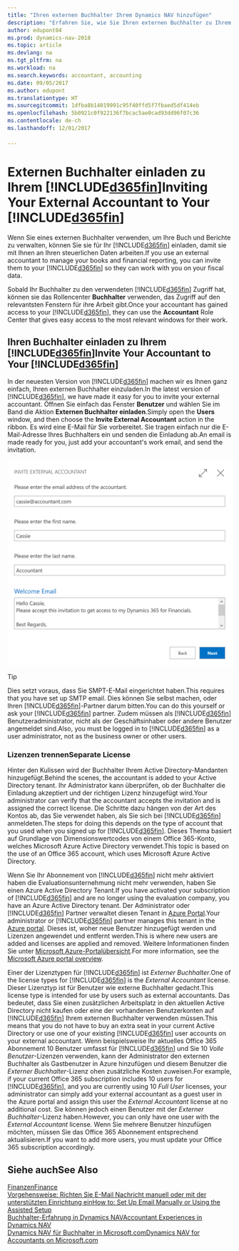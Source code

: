```yaml
---
title: "Ihren externen Buchhalter Ihrem Dynamics NAV hinzufügen"
description: "Erfahren Sie, wie Sie Ihren externen Buchhalter zu Ihrem Dynamics NAV einladen können."
author: edupont04
ms.prod: dynamics-nav-2018
ms.topic: article
ms.devlang: na
ms.tgt_pltfrm: na
ms.workload: na
ms.search.keywords: accountant, accounting
ms.date: 09/05/2017
ms.author: edupont
ms.translationtype: HT
ms.sourcegitcommit: 1dfba8b14019991c95f40ffd5f7fbaed5df414eb
ms.openlocfilehash: 5b0921c0f922136f7bcac5ae0cad93dd96f07c36
ms.contentlocale: de-ch
ms.lasthandoff: 12/01/2017

---
```

# <a name="inviting-your-external-accountant-to-your-included365finincludesd365finmdmd"></a><span data-ttu-id="13786-103">Externen Buchhalter einladen zu Ihrem [!INCLUDE[d365fin](includes/d365fin_md.md)]</span><span class="sxs-lookup"><span data-stu-id="13786-103">Inviting Your External Accountant to Your [!INCLUDE[d365fin](includes/d365fin_md.md)]</span></span>
<span data-ttu-id="13786-104">Wenn Sie eines externen Buchhalter verwenden, um Ihre Buch und Berichte zu verwalten, können Sie sie für Ihr [!INCLUDE[d365fin](includes/d365fin_md.md)] einladen, damit sie mit Ihnen an Ihren steuerlichen Daten arbeiten.</span><span class="sxs-lookup"><span data-stu-id="13786-104">If you use an external accountant to manage your books and financial reporting, you can invite them to your [!INCLUDE[d365fin](includes/d365fin_md.md)] so they can work with you on your fiscal data.</span></span>

<span data-ttu-id="13786-105">Sobald Ihr Buchhalter zu den verwendeten [!INCLUDE[d365fin](includes/d365fin_md.md)] Zugriff hat, können sie das Rollencenter **Buchhalter** verwenden, das Zugriff auf den relevantsten Fenstern für ihre Arbeit gibt.</span><span class="sxs-lookup"><span data-stu-id="13786-105">Once your accountant has gained access to your [!INCLUDE[d365fin](includes/d365fin_md.md)], they can use the **Accountant** Role Center that gives easy access to the most relevant windows for their work.</span></span>  

## <a name="invite-your-accountant-to-your-included365finincludesd365finmdmd"></a><span data-ttu-id="13786-106">Ihren Buchhalter einladen zu Ihrem [!INCLUDE[d365fin](includes/d365fin_md.md)]</span><span class="sxs-lookup"><span data-stu-id="13786-106">Invite Your Accountant to Your [!INCLUDE[d365fin](includes/d365fin_md.md)]</span></span>
<span data-ttu-id="13786-107">In der neuesten Version von [!INCLUDE[d365fin](includes/d365fin_md.md)] machen wir es Ihnen ganz einfach, Ihren externen Buchhalter einzuladen.</span><span class="sxs-lookup"><span data-stu-id="13786-107">In the latest version of [!INCLUDE[d365fin](includes/d365fin_md.md)], we have made it easy for you to invite your external accountant.</span></span> <span data-ttu-id="13786-108">Öffnen Sie einfach das Fenster **Benutzer** und wählen Sie im Band die Aktion **Externen Buchhalter einladen**.</span><span class="sxs-lookup"><span data-stu-id="13786-108">Simply open the **Users** window, and then choose the **Invite External Accountant** action in the ribbon.</span></span> <span data-ttu-id="13786-109">Es wird eine E-Mail für Sie vorbereitet. Sie tragen einfach nur die E-Mail-Adresse Ihres Buchhalters ein und senden die Einladung ab.</span><span class="sxs-lookup"><span data-stu-id="13786-109">An email is made ready for you, just add your accountant's work email, and send the invitation.</span></span>  

![Ihren Buchhalter einladen](./media/finance-invite-accountant/invite-accountant.png)

> [!TIP]  
>  <span data-ttu-id="13786-111">Dies setzt voraus, dass Sie SMPT-E-Mail eingerichtet haben.</span><span class="sxs-lookup"><span data-stu-id="13786-111">This requires that you have set up SMTP email.</span></span> <span data-ttu-id="13786-112">Dies können Sie selbst machen, oder Ihren [!INCLUDE[d365fin](includes/d365fin_md.md)]-Partner darum bitten.</span><span class="sxs-lookup"><span data-stu-id="13786-112">You can do this yourself or ask your [!INCLUDE[d365fin](includes/d365fin_md.md)] partner.</span></span> <span data-ttu-id="13786-113">Zudem müssen als [!INCLUDE[d365fin](includes/d365fin_md.md)] Benutzeradministrator, nicht als der Geschäftsinhaber oder andere Benutzer angemeldet sind.</span><span class="sxs-lookup"><span data-stu-id="13786-113">Also, you must be logged in to [!INCLUDE[d365fin](includes/d365fin_md.md)] as a user administrator, not as the business owner or other users.</span></span>  

### <a name="separate-license"></a><span data-ttu-id="13786-114">Lizenzen trennen</span><span class="sxs-lookup"><span data-stu-id="13786-114">Separate License</span></span>
<span data-ttu-id="13786-115">Hinter den Kulissen wird der Buchhalter Ihrem Active Directory-Mandanten hinzugefügt.</span><span class="sxs-lookup"><span data-stu-id="13786-115">Behind the scenes, the accountant is added to your Active Directory tenant.</span></span> <span data-ttu-id="13786-116">Ihr Administrator kann überprüfen, ob der Buchhalter die Einladung akzeptiert und der richtigen Lizenz hinzugefügt wird.</span><span class="sxs-lookup"><span data-stu-id="13786-116">Your administrator can verify that the accountant accepts the invitation and is assigned the correct license.</span></span> <span data-ttu-id="13786-117">Die Schritte dazu hängen von der Art des Kontos ab, das Sie verwendet haben, als Sie sich bei [!INCLUDE[d365fin](includes/d365fin_md.md)] anmeldeten.</span><span class="sxs-lookup"><span data-stu-id="13786-117">The steps for doing this depends on the type of account that you used when you signed up for [!INCLUDE[d365fin](includes/d365fin_md.md)].</span></span> <span data-ttu-id="13786-118">Dieses Thema basiert auf Grundlage von Dimensionswertcodes von einem Office 365-Konto, welches Microsoft Azure Active Directory verwendet.</span><span class="sxs-lookup"><span data-stu-id="13786-118">This topic is based on the use of an Office 365 account, which uses Microsoft Azure Active Directory.</span></span>  

<span data-ttu-id="13786-119">Wenn Sie Ihr Abonnement von [!INCLUDE[d365fin](includes/d365fin_md.md)] nicht mehr aktiviert haben die Evaluationsunternehmung nicht mehr verwenden, haben Sie einen Azure Active Directory Tenant.</span><span class="sxs-lookup"><span data-stu-id="13786-119">If you have activated your subscription of [!INCLUDE[d365fin](includes/d365fin_md.md)] and are no longer using the evaluation company, you have an Azure Active Directory tenant.</span></span> <span data-ttu-id="13786-120">Der Administrator oder [!INCLUDE[d365fin](includes/d365fin_md.md)] Partner verwaltet diesen Tenant in [Azure Portal](https://portal.azure.com).</span><span class="sxs-lookup"><span data-stu-id="13786-120">Your administrator or [!INCLUDE[d365fin](includes/d365fin_md.md)] partner manages this tenant in the [Azure portal](https://portal.azure.com).</span></span> <span data-ttu-id="13786-121">Dieses ist, woher neue Benutzer hinzugefügt werden und Lizenzen angewendet und entfernt werden.</span><span class="sxs-lookup"><span data-stu-id="13786-121">This is where new users are added and licenses are applied and removed.</span></span> <span data-ttu-id="13786-122">Weitere Informationen finden Sie unter [Microsoft Azure-Portalübersicht](https://docs.microsoft.com/en-us/azure/azure-portal-overview).</span><span class="sxs-lookup"><span data-stu-id="13786-122">For more information, see the [Microsoft Azure portal overview](https://docs.microsoft.com/en-us/azure/azure-portal-overview).</span></span>  

<span data-ttu-id="13786-123">Einer der Lizenztypen für [!INCLUDE[d365fin](includes/d365fin_md.md)] ist *Externer Buchhalter*.</span><span class="sxs-lookup"><span data-stu-id="13786-123">One of the license types for [!INCLUDE[d365fin](includes/d365fin_md.md)] is the *External Accountant* license.</span></span> <span data-ttu-id="13786-124">Dieser Lizenztyp ist für Benutzer wie externe Buchhalter gedacht.</span><span class="sxs-lookup"><span data-stu-id="13786-124">This license type is intended for use by users such as external accountants.</span></span> <span data-ttu-id="13786-125">Das bedeutet, dass Sie einen zusätzlichen Arbeitsplatz in den aktuellen Active Directory nicht kaufen oder eine der vorhandenen Benutzerkonten auf [!INCLUDE[d365fin](includes/d365fin_md.md)] Ihrem externen Buchhalter verwenden müssen.</span><span class="sxs-lookup"><span data-stu-id="13786-125">This means that you do not have to buy an extra seat in your current Active Directory or use one of your existing [!INCLUDE[d365fin](includes/d365fin_md.md)] user accounts on your external accountant.</span></span> <span data-ttu-id="13786-126">Wenn beispielsweise Ihr aktuelles Office 365 Abonnement 10 Benutzer umfasst für [!INCLUDE[d365fin](includes/d365fin_md.md)] und Sie 10 *Volle Benutzer*-Lizenzen verwenden, kann der Administrator den externen Buchhalter als Gastbenutzer in Azure hinzufügen und diesem Benutzer die *Externer Buchhalter*-Lizenz ohen zusätzliche Kosten zuweisen.</span><span class="sxs-lookup"><span data-stu-id="13786-126">For example, if your current Office 365 subscription includes 10 users for [!INCLUDE[d365fin](includes/d365fin_md.md)], and you are currently using 10 *Full User* licenses, your administrator can simply add your external accountant as a guest user in the Azure portal and assign this user the *External Accountant* license at no additional cost.</span></span> <span data-ttu-id="13786-127">Sie können jedoch einen Benutzer mit der *Externer Buchhalter*-Lizenz haben.</span><span class="sxs-lookup"><span data-stu-id="13786-127">However, you can only have one user with the *External Accountant* license.</span></span> <span data-ttu-id="13786-128">Wenn Sie mehrere Benutzer hinzufügen möchten, müssen Sie das Office 365 Abonnement entsprechend aktualisieren.</span><span class="sxs-lookup"><span data-stu-id="13786-128">If you want to add more users, you must update your Office 365 subscription accordingly.</span></span>  

## <a name="see-also"></a><span data-ttu-id="13786-129">Siehe auch</span><span class="sxs-lookup"><span data-stu-id="13786-129">See Also</span></span>
[<span data-ttu-id="13786-130">Finanzen</span><span class="sxs-lookup"><span data-stu-id="13786-130">Finance</span></span>](finance.md)  
[<span data-ttu-id="13786-131">Vorgehensweise: Richten Sie E-Mail Nachricht manuell oder mit der unterstützten Einrichtung ein</span><span class="sxs-lookup"><span data-stu-id="13786-131">How to: Set Up Email Manually or Using the Assisted Setup</span></span>](madeira-how-setup-email.md)  
[<span data-ttu-id="13786-132">Buchhalter-Erfahrung in Dynamics NAV</span><span class="sxs-lookup"><span data-stu-id="13786-132">Accountant Experiences in Dynamics NAV</span></span>](finance-accounting.md)  
[<span data-ttu-id="13786-133">Dynamics NAV für Buchhalter in Microsoft.com</span><span class="sxs-lookup"><span data-stu-id="13786-133">Dynamics NAV for Accountants on Microsoft.com</span></span>](https://www.microsoft.com/en-us/dynamics365/financial-insights-for-accountants)  

